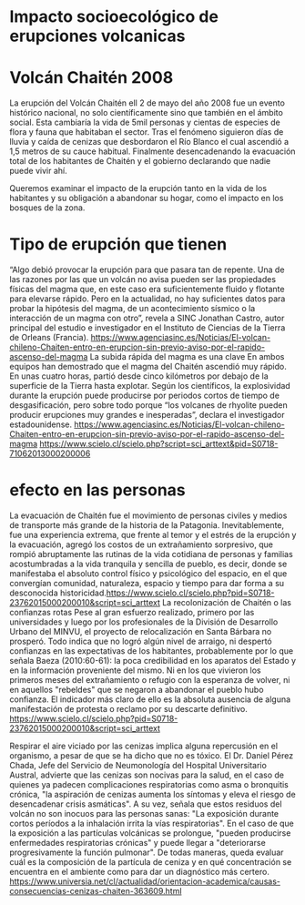 # Impacto socioecológico de erupciones volcanicas

# Volcán Chaitén 2008
La erupción del Volcán Chaitén ell 2 de mayo del año 2008 fue un evento histórico nacional, no solo científicamente sino que también en el ámbito social. Esta cambiaría la vida de 5mil personas y cientas de especies de flora y fauna que habitaban el sector. Tras el fenómeno siguieron días de lluvia y caída de cenizas que desbordaron el Río Blanco el cual ascendió a 1,5 metros de su cauce habitual. Finalmente desencadenando la evacuación total de los habitantes de Chaitén y el gobierno declarando que nadie puede vivir ahí. 

Queremos examinar el impacto de la erupción tanto en la vida de los habitantes y su obligación a abandonar su hogar, como el impacto en los bosques de la zona.

# Tipo de erupción que tienen
“Algo debió provocar la erupción para que pasara tan de repente. Una de las razones por las que un volcán no avisa pueden ser las propiedades físicas del magma que, en este caso era suficientemente fluido y flotante para elevarse rápido. Pero en la actualidad, no hay suficientes datos para probar la hipótesis del magma, de un acontecimiento sísmico o la interacción de un magma con otro”, revela a SINC Jonathan Castro, autor principal del estudio e investigador en el Instituto de Ciencias de la Tierra de Orleans (Francia). https://www.agenciasinc.es/Noticias/El-volcan-chileno-Chaiten-entro-en-erupcion-sin-previo-aviso-por-el-rapido-ascenso-del-magma
La subida rápida del magma es una clave
En ambos equipos han demostrado que el magma del Chaitén ascendió muy rápido. En unas cuatro horas, partió desde cinco kilómetros por debajo de la superficie de la Tierra hasta explotar. Según los científicos, la explosividad durante la erupción puede producirse por periodos cortos de tiempo de desgasificación, pero sobre todo porque “los volcanes de rhyolite pueden producir erupciones muy grandes e inesperadas”, declara el investigador estadounidense. https://www.agenciasinc.es/Noticias/El-volcan-chileno-Chaiten-entro-en-erupcion-sin-previo-aviso-por-el-rapido-ascenso-del-magma
https://www.scielo.cl/scielo.php?script=sci_arttext&pid=S0718-71062013000200006
# efecto en las personas
La evacuación de Chaitén fue el movimiento de personas civiles y medios de transporte más grande de la historia de la Patagonia. Inevitablemente, fue una experiencia extrema, que frente al temor y el estrés de la erupción y la evacuación, agregó los costos de un extrañamiento sorpresivo, que rompió abruptamente las rutinas de la vida cotidiana de personas y familias acostumbradas a la vida tranquila y sencilla de pueblo, es decir, donde se manifestaba el absoluto control físico y psicológico del espacio, en el que convergían comunidad, naturaleza, espacio y tiempo para dar forma a su desconocida historicidad.https://www.scielo.cl/scielo.php?pid=S0718-23762015000200010&script=sci_arttext
La recolonización de Chaitén o las confianzas rotas
Pese al gran esfuerzo realizado, primero por las universidades y luego por los profesionales de la División de Desarrollo Urbano del MINVU, el proyecto de relocalización en Santa Bárbara no prosperó. Todo indica que no logró algún nivel de arraigo, ni despertó confianzas en las expectativas de los habitantes, probablemente por lo que señala Baeza (2010:60-61): la poca credibilidad en los aparatos del Estado y en la información proveniente del mismo. Ni en los que vivieron los primeros meses del extrañamiento o refugio con la esperanza de volver, ni en aquellos "rebeldes" que se negaron a abandonar el pueblo hubo confianza. El indicador más claro de ello es la absoluta ausencia de alguna manifestación de protesta o reclamo por su descarte definitivo. https://www.scielo.cl/scielo.php?pid=S0718-23762015000200010&script=sci_arttext
 
Respirar el aire viciado por las cenizas implica alguna repercusión en el organismo, a pesar de que se ha dicho que no es tóxico. El Dr. Daniel Pérez Chada, Jefe del Servicio de Neumonología del Hospital Universitario Austral, advierte que las cenizas son nocivas para la salud, en el caso de quienes ya padecen complicaciones respiratorias como asma o bronquitis crónica, "la aspiración de cenizas aumenta los síntomas y eleva el riesgo de desencadenar crisis asmáticas". A su vez, señala que estos residuos del volcán no son inocuos para las personas sanas: "La exposición durante cortos períodos a la inhalación irrita la vías respiratorias".
En el caso de que la exposición a las partículas volcánicas se prolongue, "pueden producirse enfermedades respiratorias crónicas" y puede llegar a "deteriorarse progresivamente la función pulmonar". De todas maneras, queda evaluar cuál es la composición de la partícula de ceniza y en qué concentración se encuentra en el ambiente como para dar un diagnóstico más certero. 
https://www.universia.net/cl/actualidad/orientacion-academica/causas-consecuencias-cenizas-chaiten-363609.html

